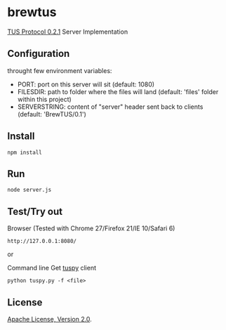 # brewtus

[TUS Protocol 0.2.1](http://www.tus.io/protocols/resumable-upload.html) Server Implementation


## Configuration

throught few environment variables:

- PORT: port on this server will sit (default: 1080)
- FILESDIR: path to folder where the files will land (default: 'files' folder within this project)
- SERVERSTRING: content of "server" header sent back to clients (default: 'BrewTUS/0.1')


## Install
```
npm install
```

## Run

```
node server.js
```

## Test/Try out

Browser (Tested with Chrome 27/Firefox 21/IE 10/Safari 6)
```
http://127.0.0.1:8080/
```

or

Command line
Get [tuspy](https://github.com/vayam/tuspy) client
```
python tuspy.py -f <file>
```

## License
[Apache License, Version 2.0](http://www.apache.org/licenses/LICENSE-2.0).
